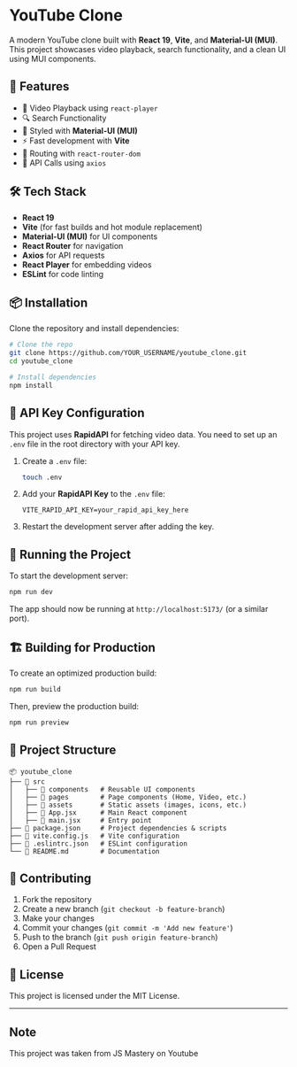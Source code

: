 # YouTube Clone

A modern YouTube clone built with **React 19**, **Vite**, and **Material-UI (MUI)**. This project showcases video playback, search functionality, and a clean UI using MUI components.

## 🚀 Features
- 🎥 Video Playback using `react-player`
- 🔍 Search Functionality
- 🎨 Styled with **Material-UI (MUI)**
- ⚡ Fast development with **Vite**
- 🔄 Routing with `react-router-dom`
- 📡 API Calls using `axios`

## 🛠️ Tech Stack
- **React 19**
- **Vite** (for fast builds and hot module replacement)
- **Material-UI (MUI)** for UI components
- **React Router** for navigation
- **Axios** for API requests
- **React Player** for embedding videos
- **ESLint** for code linting

## 📦 Installation

Clone the repository and install dependencies:

```sh
# Clone the repo
git clone https://github.com/YOUR_USERNAME/youtube_clone.git
cd youtube_clone

# Install dependencies
npm install
```

## 🔑 API Key Configuration
This project uses **RapidAPI** for fetching video data. You need to set up an `.env` file in the root directory with your API key.

1. Create a `.env` file:
   ```sh
   touch .env
   ```

2. Add your **RapidAPI Key** to the `.env` file:
   ```env
   VITE_RAPID_API_KEY=your_rapid_api_key_here
   ```

3. Restart the development server after adding the key.

## 🚀 Running the Project
To start the development server:
```sh
npm run dev
```
The app should now be running at `http://localhost:5173/` (or a similar port).

## 🏗️ Building for Production
To create an optimized production build:
```sh
npm run build
```
Then, preview the production build:
```sh
npm run preview
```

## 📂 Project Structure
```
📦 youtube_clone
├── 📁 src
│   ├── 📁 components   # Reusable UI components
│   ├── 📁 pages        # Page components (Home, Video, etc.)
│   ├── 📁 assets       # Static assets (images, icons, etc.)
│   ├── 📜 App.jsx      # Main React component
│   ├── 📜 main.jsx     # Entry point
├── 📜 package.json     # Project dependencies & scripts
├── 📜 vite.config.js   # Vite configuration
├── 📜 .eslintrc.json   # ESLint configuration
└── 📜 README.md        # Documentation
```

## 🤝 Contributing
1. Fork the repository
2. Create a new branch (`git checkout -b feature-branch`)
3. Make your changes
4. Commit your changes (`git commit -m 'Add new feature'`)
5. Push to the branch (`git push origin feature-branch`)
6. Open a Pull Request

## 📜 License
This project is licensed under the MIT License.

---

## Note
This project was taken from JS Mastery on Youtube
